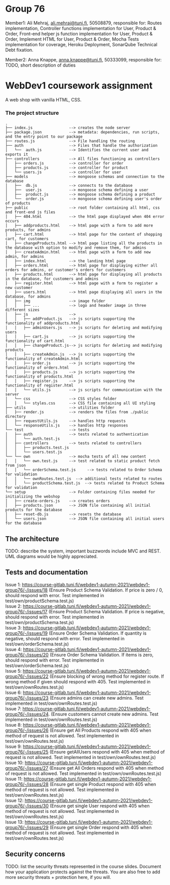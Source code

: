 # Group 76

Member1:  Ali Mehraj, ali.mehraj@tuni.fi, 50508879, 
responsible for: Routes implementation, Controller functions implementation for User, Product & Order, Front-end helper js function implementation for User, Product & Order, Implement HTML for User, Product & Order, Mocha Tests implementation for coverage, Heroku Deployment, SonarQube Technical Debt fixation.

Member2:  Anna Knappe, anna.knappe@tuni.fi, 50333099, 
responsible for: TODO, short description of duties 



# WebDev1 coursework assignment

A web shop with vanilla HTML, CSS.


### The project structure

```
.
├── index.js                --> creates the node server
├── package.json            --> metadata: dependencies, run scripts, and the entry point to our package
├── routes.js               --> File handling the routing
├── auth                    --> Files that handle the authorization
│   └──  auth.js            --> Identifies the current user and exports it
├── controllers             --> All files functioning as controllers
│   ├── orders.js           --> controller for order
│   ├── products.js         --> controller for product
│   └── users.js            --> controller for user
├── models                  --> mongoose schemas and connection to the database
│   ├──  db.js              --> connects to the database
│   ├──  user.js            --> mongoose schema defining a user
│   ├──  product.js         --> mongoose schema defining a product
│   └──  order.js           --> mongoose schema defining user's order of products 
├── public                  --> root folder containing all html, css and front-end js files
│   ├── 404.html            --> the html page displayed when 404 error occurs
│   ├── addproducts.html    --> html page with a form to add more products, for admins
│   ├── cart.html           --> html page for the content of shopping cart, for customers
│   ├── changeProducts.html --> html page listing all the products in the database with option to modify and remove them, for admins
│   ├── createAdmin.html    --> html page with a form to add new admin, for admins
│   ├── index.html          --> the landing html page
│   ├── orders.html         --> html page for displaying either all orders for admins, or customer's orders for customers
│   ├── products.html       --> html page for displaying all products in the database, for customers and admins
│   ├── register.html       --> html page with a form to register a new customer
│   ├── users.html          --> html page displaying all users in the database, for admins
│   ├── img                 --> image folder
│   │   ├── ...             --> logo and header image in three different sizes
│   ├── js                  -->
│   │   ├── addProduct.js   --> js scripts supporting the functionality of addproducts.html
│   │   ├── adminUsers.js   --> js scripts for deleting and modifying users
│   │   ├── cart.js         --> js scripts supporting the functionality of cart.html
│   │   ├── changeProduct.js--> js scripts for deleting and modifying products
│   │   ├── createAdmin.js  --> js scripts supporting the functionality of createAdmin.html
│   │   ├── order.js        --> js scripts supporting the functionality of orders.html
│   │   ├── products.js     --> js scripts supporting the functionality of products.html
│   │   ├── register.js     --> js scripts supporting the functionality of register.html
│   │   └── utils.js        --> js scripts for communication with the server
│   └── css                 --> CSS styles folder
│   │   └── styles.css      --> CSS file containing all UI styling
├── utils                   --> utilities folder
│   ├── render.js           --> renders the files from ./public directory
│   ├── requestUtils.js     --> handles http requests
│   └── responseUtils.js    --> handles http responses
└── test                    --> tests
│   ├── auth                --> tests related to authentication
│   │   └── auth.test.js    
│   ├── controllers         --> tests related to controllers
│   │   ├── products.test.js
│   │   └── users.test.js   
└── └── own                 --> mocha tests of all new content
│   │   └── own.test.js     --> test related to static product fetch from json
│   │   └── orderSchema.test.js     --> tests related to Order Schema for validation
│   │   └── ownRoutes.test.js  --> additional tests related to routes 
│   │   └── productSchema.test.js  --> tests related to Product Schema for validation
└── setup                   --> Folder containing files needed for initializing the webshop
│   ├── create-orders.js    --> creates orders
│   ├── products.json       --> JSON file containing all initial products for the database
│   ├── reset-db.js         --> resets the database
│   └── users.json          --> JSON file containing all initial users for the database

```


## The architecture 

TODO: describe the system, important buzzwords include MVC and REST.
UML diagrams would be highly appreciated.


## Tests and documentation

Issue 1: https://course-gitlab.tuni.fi/webdev1-autumn-2021/webdev1-group76/-/issues/18 (Ensure Product Schema Validation. If price is zero / 0, should respond with error. Test implemented in test/own/productSchema.test.js) <br />
Issue 2: https://course-gitlab.tuni.fi/webdev1-autumn-2021/webdev1-group76/-/issues/17 (Ensure Product Schema Validation. If price is negative, should respond with error. Test implemented in test/own/productSchema.test.js) <br />
Issue 3: https://course-gitlab.tuni.fi/webdev1-autumn-2021/webdev1-group76/-/issues/19 (Ensure Order Schema Validation. If quantity is negative, should respond with error. Test implemented in test/own/orderSchema.test.js) <br />
Issue 4: https://course-gitlab.tuni.fi/webdev1-autumn-2021/webdev1-group76/-/issues/20 (Ensure Order Schema Validation. If items is zero, should respond with error. Test implemented in test/own/orderSchema.test.js) <br />
Issue 5: https://course-gitlab.tuni.fi/webdev1-autumn-2021/webdev1-group76/-/issues/22 (Ensure blocking of wrong method for register route. If wrong method if given should respond with 405. Test implemented in test/own/ownRoutes.test.js) <br />
Issue 6: https://course-gitlab.tuni.fi/webdev1-autumn-2021/webdev1-group76/-/issues/23 (Ensure admins can create new admins. Test implemented in test/own/ownRoutes.test.js) <br />
Issue 7: https://course-gitlab.tuni.fi/webdev1-autumn-2021/webdev1-group76/-/issues/24. (Ensure customers cannot create new admins. Test implemented in test/own/ownRoutes.test.js) <br />
Issue 8: https://course-gitlab.tuni.fi/webdev1-autumn-2021/webdev1-group76/-/issues/26 (Ensure get All Products respond with 405 when method of request is not allowed. Test implemented in test/own/ownRoutes.test.js) <br />
Issue 9: https://course-gitlab.tuni.fi/webdev1-autumn-2021/webdev1-group76/-/issues/25 (Ensure getAllUsers respond with 405 when method of request is not allowed. Test implemented in test/own/ownRoutes.test.js) <br />
Issue 10: https://course-gitlab.tuni.fi/webdev1-autumn-2021/webdev1-group76/-/issues/27 (Ensure get All Orders respond with 405 when method of request is not allowed. Test implemented in test/own/ownRoutes.test.js) <br />
Issue 11: https://course-gitlab.tuni.fi/webdev1-autumn-2021/webdev1-group76/-/issues/28 (Ensure get single Product respond with 405 when method of request is not allowed. Test implemented in test/own/ownRoutes.test.js) <br />
Issue 12: https://course-gitlab.tuni.fi/webdev1-autumn-2021/webdev1-group76/-/issues/30 (Ensure get single User respond with 405 when method of request is not allowed. Test implemented in test/own/ownRoutes.test.js) <br />
Issue 13: https://course-gitlab.tuni.fi/webdev1-autumn-2021/webdev1-group76/-/issues/29 (Ensure get single Order respond with 405 when method of request is not allowed. Test implemented in test/own/ownRoutes.test.js) <br />



## Security concerns

TODO: list the security threats represented in the course slides.
Document how your application protects against the threats.
You are also free to add more security threats + protection here, if you will.

